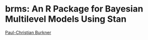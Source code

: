 # brms: An R Package for Bayesian Multilevel Models Using Stan
[Paul-Christian Burkner](https://www.jstatsoft.org/article/view/v080i01)
